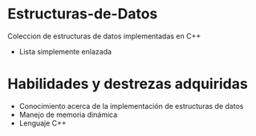 # Estructuras-de-Datos
Coleccion de estructuras de datos implementadas en C++
  * Lista simplemente enlazada
  
# Habilidades y destrezas adquiridas
  * Conocimiento acerca de la implementación de estructuras de datos
  * Manejo de memoria dinámica
  * Lenguaje C++
